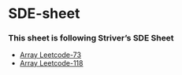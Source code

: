 # SDE-sheet

### This sheet is following Striver’s SDE Sheet

- [Array Leetcode-73](./Arrays/leetcode-73.java)
- [Array Leetcode-118](./Arrays/leetcode-118.java)
